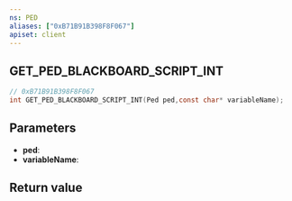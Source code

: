```yaml
---
ns: PED
aliases: ["0xB71B91B398F8F067"]
apiset: client
---
```

## GET_PED_BLACKBOARD_SCRIPT_INT

```c
// 0xB71B91B398F8F067
int GET_PED_BLACKBOARD_SCRIPT_INT(Ped ped,const char* variableName);
```


## Parameters
* **ped**:
* **variableName**:

## Return value